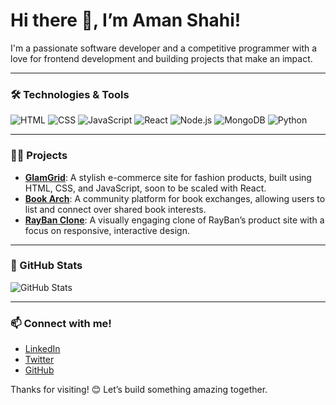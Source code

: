 # Hi there 👋, I’m Aman Shahi!

I'm a passionate software developer and a competitive programmer with a love for frontend development and building projects that make an impact.

---

### 🛠️ Technologies & Tools
![HTML](https://img.shields.io/badge/HTML5-E34F26?logo=html5&logoColor=white)
![CSS](https://img.shields.io/badge/CSS3-1572B6?logo=css3&logoColor=white)
![JavaScript](https://img.shields.io/badge/JavaScript-323330?logo=javascript&logoColor=F7DF1E)
![React](https://img.shields.io/badge/React-20232A?logo=react&logoColor=61DAFB)
![Node.js](https://img.shields.io/badge/Node.js-339933?logo=node.js&logoColor=white)
![MongoDB](https://img.shields.io/badge/MongoDB-4EA94B?logo=mongodb&logoColor=white)
![Python](https://img.shields.io/badge/Python-FFD43B?logo=python&logoColor=blue)

---

### 👨‍💻 Projects
- **[GlamGrid](https://github.com/TheBinaryCoder0/GlamGrid)**: A stylish e-commerce site for fashion products, built using HTML, CSS, and JavaScript, soon to be scaled with React.
- **[Book Arch](https://github.com/TheBinaryCoder0/BookArch)**: A community platform for book exchanges, allowing users to list and connect over shared book interests.
- **[RayBan Clone](https://thebinarycoder0.github.io/RAYBAN/)**: A visually engaging clone of RayBan’s product site with a focus on responsive, interactive design.

---

### 🌟 GitHub Stats

![GitHub Stats](https://github-readme-stats.vercel.app/api?username=TheBinaryCoder0&show_icons=true&theme=radical)

---

### 📫 Connect with me!
- [LinkedIn](https://www.linkedin.com/in/thebinarycoder0)
- [Twitter](https://twitter.com/thebinarycoder0)
- [GitHub](https://github.com/TheBinaryCoder0)

Thanks for visiting! 😊 Let’s build something amazing together.
